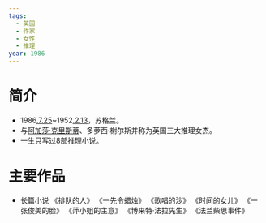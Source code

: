```yaml
---
tags:
  - 英国
  - 作家
  - 女性
  - 推理
year: 1986
---
```

# 简介

- 1986[.7.25](2024-07-25.md)~1952[.2.13](2024-02-13.md)，苏格兰。
- 与[阿加莎·克里斯蒂](阿加莎·克里斯蒂.md)、多萝西·榭尔斯并称为英国三大推理女杰。
- 一生只写过8部推理小说。
# 主要作品

- 长篇小说
《排队的人》
《一先令蜡烛》
《歌唱的沙》
《时间的女儿》
《一张俊美的脸》
《萍小姐的主意》
《博来特·法拉先生》
《法兰柴思事件》